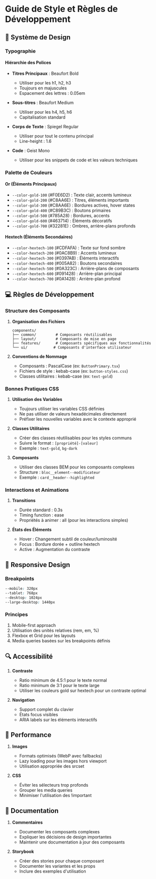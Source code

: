 # Guide de Style et Règles de Développement

## 🎨 Système de Design

### Typographie

#### Hiérarchie des Polices
- **Titres Principaux** : Beaufort Bold
  - Utiliser pour les h1, h2, h3
  - Toujours en majuscules
  - Espacement des lettres : 0.05em
  
- **Sous-titres** : Beaufort Medium
  - Utiliser pour les h4, h5, h6
  - Capitalisation standard
  
- **Corps de Texte** : Spiegel Regular
  - Utiliser pour tout le contenu principal
  - Line-height : 1.6
  
- **Code** : Geist Mono
  - Utiliser pour les snippets de code et les valeurs techniques

### Palette de Couleurs

#### Or (Éléments Principaux)
- `--color-gold-100` (#F0E6D2) : Texte clair, accents lumineux
- `--color-gold-200` (#C8AA6E) : Titres, éléments importants
- `--color-gold-300` (#C8AA6E) : Bordures actives, hover states
- `--color-gold-400` (#C89B3C) : Boutons primaires
- `--color-gold-500` (#785A28) : Bordures, accents
- `--color-gold-600` (#463714) : Éléments décoratifs
- `--color-gold-700` (#32281E) : Ombres, arrière-plans profonds

#### Hextech (Éléments Secondaires)
- `--color-hextech-100` (#CDFAFA) : Texte sur fond sombre
- `--color-hextech-200` (#0AC8B9) : Accents lumineux
- `--color-hextech-300` (#0397AB) : Éléments interactifs
- `--color-hextech-400` (#005A82) : Boutons secondaires
- `--color-hextech-500` (#0A323C) : Arrière-plans de composants
- `--color-hextech-600` (#091428) : Arrière-plan principal
- `--color-hextech-700` (#0A1428) : Arrière-plan profond

## 💻 Règles de Développement

### Structure des Composants

1. **Organisation des Fichiers**
   ```
   components/
   ├── common/         # Composants réutilisables
   ├── layout/         # Composants de mise en page
   ├── features/       # Composants spécifiques aux fonctionnalités
   └── ui/            # Composants d'interface utilisateur
   ```

2. **Conventions de Nommage**
   - Composants : PascalCase (ex: `ButtonPrimary.tsx`)
   - Fichiers de style : kebab-case (ex: `button-styles.css`)
   - Classes utilitaires : kebab-case (ex: `text-gold`)

### Bonnes Pratiques CSS

1. **Utilisation des Variables**
   - Toujours utiliser les variables CSS définies
   - Ne pas utiliser de valeurs hexadécimales directement
   - Préfixer les nouvelles variables avec le contexte approprié

2. **Classes Utilitaires**
   - Créer des classes réutilisables pour les styles communs
   - Suivre le format : `[propriété]-[valeur]`
   - Exemple : `text-gold`, `bg-dark`

3. **Composants**
   - Utiliser des classes BEM pour les composants complexes
   - Structure : `bloc__element--modificateur`
   - Exemple : `card__header--highlighted`

### Interactions et Animations

1. **Transitions**
   - Durée standard : 0.3s
   - Timing function : ease
   - Propriétés à animer : all (pour les interactions simples)

2. **États des Éléments**
   - Hover : Changement subtil de couleur/luminosité
   - Focus : Bordure dorée + outline hextech
   - Active : Augmentation du contraste

## 📱 Responsive Design

### Breakpoints
```css
--mobile: 320px
--tablet: 768px
--desktop: 1024px
--large-desktop: 1440px
```

### Principes
1. Mobile-first approach
2. Utilisation des unités relatives (rem, em, %)
3. Flexbox et Grid pour les layouts
4. Media queries basées sur les breakpoints définis

## 🔍 Accessibilité

1. **Contraste**
   - Ratio minimum de 4.5:1 pour le texte normal
   - Ratio minimum de 3:1 pour le texte large
   - Utiliser les couleurs gold sur hextech pour un contraste optimal

2. **Navigation**
   - Support complet du clavier
   - États focus visibles
   - ARIA labels sur les éléments interactifs

## 🚀 Performance

1. **Images**
   - Formats optimisés (WebP avec fallbacks)
   - Lazy loading pour les images hors viewport
   - Utilisation appropriée des srcset

2. **CSS**
   - Éviter les sélecteurs trop profonds
   - Grouper les media queries
   - Minimiser l'utilisation des !important

## 📝 Documentation

1. **Commentaires**
   - Documenter les composants complexes
   - Expliquer les décisions de design importantes
   - Maintenir une documentation à jour des composants

2. **Storybook**
   - Créer des stories pour chaque composant
   - Documenter les variantes et les props
   - Inclure des exemples d'utilisation 